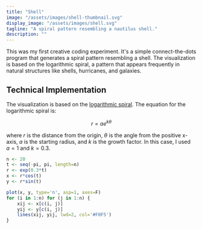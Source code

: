 ```yaml
---
title: "Shell"
image: "/assets/images/shell-thumbnail.svg"
display_image: "/assets/images/shell.svg"
tagline: "A spiral pattern resembling a nautilus shell."
description: ""
---
```


This was my first creative coding experiment. It's a simple connect-the-dots program that generates a spiral pattern resembling a shell. The visualization is based on the logarithmic spiral, a pattern that appears frequently in natural structures like shells, hurricanes, and galaxies.

## Technical Implementation

The visualization is based on the [logarithmic spiral](https://en.wikipedia.org/wiki/Logarithmic_spiral). The equation for the logarithmic spiral is:

$$ r = a e^{k\theta} $$

where $r$ is the distance from the origin, $\theta$ is the angle from the positive x-axis, $a$ is the starting radius, and $k$ is the growth factor. In this case, I used $a = 1$ and $k = 0.3$.



```r
n <- 20
t <- seq(-pi, pi, length=n)
r <- exp(0.3*t)
x <- r*cos(t)
y <- r*sin(t)

plot(x, y, type='n', asp=1, axes=F) 
for (i in 1:n) for (j in 1:n) {
    xij <- x[c(i, j)]
    yij <- y[c(i, j)]
    lines(xij, yij, lwd=2, col='#F0F5')
}
```

